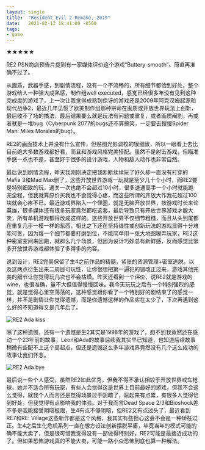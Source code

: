 ```yaml
---
layout: single
title:  "Resident Evil 2 Remake, 2019"
date:   2021-02-13 18:41:00 -0500
tags:
- game
---
```

★★★★★

RE2 PSN商店预告片提到有一家媒体评价这个游戏“Buttery-smooth”。简直再准确不过了。

从画质，武器手感，到剧情流程，没有一个不流畅的，所有细节都恰到好处，整个游戏给人一种强大成熟感，制作组well executed，感觉已经很多年没有见到这种完成度的游戏了，上一次让我觉得成熟到惊讶的游戏还是2009年阿克汉姆起源和现代战争2，最近几年见惯了欧美制作组那种拼命在画质或开放世界玩法上创新，最后收不了场的搞法，最后结果要么就是玩法有问题或重复，或者画质阉割，再或者就是一堆bug（Cyberpunk 2077的bugs还不算搞笑，一定要去搜搜Spider Man: Miles Morales的bug）。

RE2的画面技术上并没有什么宣传，但贴图光影调校的很细致，所以一眼看上去比目前绝大多数游戏都好看，而且和游戏风格完美搭配。虽然不是射击游戏，但瞄准手感一点也不差，甚至好于很多的设计游戏，人物和敌人动作也非常自然。

最后说到剧情流程，昨天我刚刚决定把我断断续续玩了好久却一直没有打穿的Mafia 3和Mad Max删了，这些开放世界游戏一玩就是至少几十个小时，而RE2要是特别细致的玩，通关一次也绝不会超过10小时，很多速通高手一个小时就能跑完全程，但我就算原价买我也不会觉得心疼，而这些所谓的开放大作我花超过100块就会心疼不已。最近游戏界陷入一个怪圈，就是无脑开放世界，按游戏时长来论英雄，很多媒体还有很多玩家竟然都吃这套，最后导致只有开放世界游戏才能大卖，所有单机游戏都得改成这样的。这些开放世界不仅细节粗糙，而且从头到尾都在重复几乎一模一样的东西，相比之下还在坚持线性或创新玩法的游戏显得十分难能可贵，因为每一个细节都要打磨到位，不能简单用一张大地图糊弄玩家，RE2这种密室空间来回跑，就那么几个场景，但因为设计巧妙总有新鲜感，反而感觉比很多开放世界游戏都体验了多得多的内容。

说到设计，RE2完美保留了生4之前作品的精髓，紧张的资源管理+密室逃脱，以及这两点衍生出来二周目可玩性，让你很想把第一遍犯的错改正过来，游戏其他完美的细节让你觉得玩几次也不会枯燥。昨天还看到一个评价，说RE2就是游戏的wine，也很准确，量不大但值得慢慢回味。我今天玩玩之后有一个特别强烈的感觉，就是觉得心里空荡荡的，这种感觉跟你看了一个特别好的剧结束了的感觉一样，并不是剧情让你觉得遗憾，而是你遗憾这样的作品实在太少了，下次再遇到这么好的不知道得又是几年后了。

![RE2 Ada kiss](RE2_Ada_kiss.jpg)

除了这种遗憾，还有一个遗憾是生2其实是1998年的游戏了，想不到我竟然还在感动一个23年前的故事，Leon和Ada的故事后续我其实早已知道，也知道后续故事稍微有些配不上这个高起点，但还是遗憾这么多年游戏界竟然没有几个这么成功的故事让我们怀念。

![RE2 Ada bye](RE2_Ada_bye.jpg)

最后说一些个人感受，虽然RE2如此优秀，但我不得不承认相较于开放世界或车枪球，她并不适合所有玩家，有些人会觉得这是世界上目前最好的游戏，但我不会这么觉得，就我个人而言还是觉得场景过于阴暗了，玩起来有点累，有很多人觉得恰到好处，但我觉得有点影响我的体验。对于我而言Dead Space 2/3和Bioshock差不多是我能接受阴暗极限，生4有点不够阴暗，但RE2又有点过头了，最近看到RE7和RE: Village这些新作都是这个风格，我其实有些担心这会不会是一种矫枉过正。生4之后生化危机系列一直在想方设法创新摆脱平庸，毕竟当年的模式可能的确不能大卖了，但是很可惜我觉得没有一部做得特别好，RE2可能是最接近成功的了。但如果恐怖游戏真的不能大卖，可能一路小众恐怖到底也算一种解法。